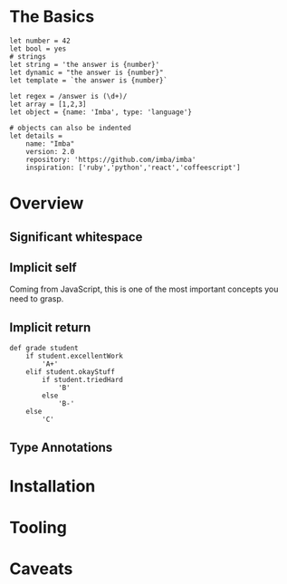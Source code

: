 # The Basics

```imba
let number = 42
let bool = yes
# strings
let string = 'the answer is {number}'
let dynamic = "the answer is {number}"
let template = `the answer is {number}`

let regex = /answer is (\d+)/
let array = [1,2,3]
let object = {name: 'Imba', type: 'language'}

# objects can also be indented
let details =
    name: "Imba"
    version: 2.0
    repository: 'https://github.com/imba/imba'
    inspiration: ['ruby','python','react','coffeescript']
```

# Overview

## Significant whitespace

## Implicit self

Coming from JavaScript, this is one of the most important concepts you need to grasp.

## Implicit return

```imba
def grade student
    if student.excellentWork
        'A+'
    elif student.okayStuff
        if student.triedHard
            'B'
        else
            'B-'
    else
        'C'
```

## Type Annotations

# Installation

# Tooling

# Caveats